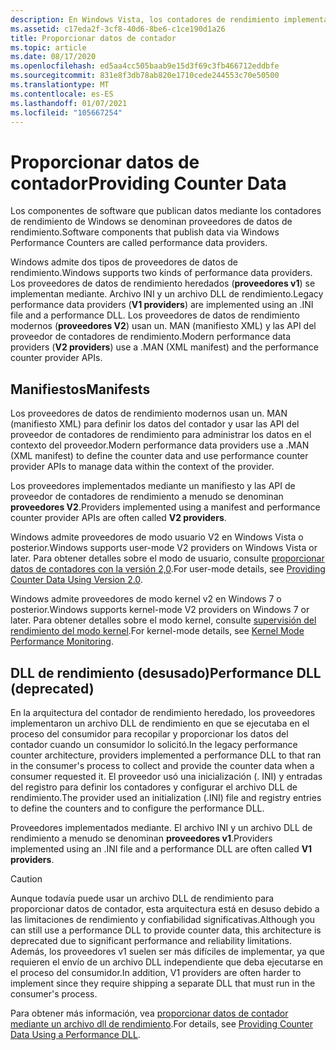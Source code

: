```yaml
---
description: En Windows Vista, los contadores de rendimiento implementaron una nueva arquitectura (versión 2,0) para proporcionar los datos del contador.
ms.assetid: c17eda2f-3cf8-40d6-8be6-c1ce190d1a26
title: Proporcionar datos de contador
ms.topic: article
ms.date: 08/17/2020
ms.openlocfilehash: ed5aa4cc505baab9e15d3f69c3fb466712eddbfe
ms.sourcegitcommit: 831e8f3db78ab820e1710cede244553c70e50500
ms.translationtype: MT
ms.contentlocale: es-ES
ms.lasthandoff: 01/07/2021
ms.locfileid: "105667254"
---
```

# <a name="providing-counter-data"></a><span data-ttu-id="71169-103">Proporcionar datos de contador</span><span class="sxs-lookup"><span data-stu-id="71169-103">Providing Counter Data</span></span>

<span data-ttu-id="71169-104">Los componentes de software que publican datos mediante los contadores de rendimiento de Windows se denominan proveedores de datos de rendimiento.</span><span class="sxs-lookup"><span data-stu-id="71169-104">Software components that publish data via Windows Performance Counters are called performance data providers.</span></span>

<span data-ttu-id="71169-105">Windows admite dos tipos de proveedores de datos de rendimiento.</span><span class="sxs-lookup"><span data-stu-id="71169-105">Windows supports two kinds of performance data providers.</span></span> <span data-ttu-id="71169-106">Los proveedores de datos de rendimiento heredados (**proveedores v1**) se implementan mediante. Archivo INI y un archivo DLL de rendimiento.</span><span class="sxs-lookup"><span data-stu-id="71169-106">Legacy performance data providers (**V1 providers**) are implemented using an .INI file and a performance DLL.</span></span> <span data-ttu-id="71169-107">Los proveedores de datos de rendimiento modernos (**proveedores V2**) usan un. MAN (manifiesto XML) y las API del proveedor de contadores de rendimiento.</span><span class="sxs-lookup"><span data-stu-id="71169-107">Modern performance data providers (**V2 providers**) use a .MAN (XML manifest) and the performance counter provider APIs.</span></span>

## <a name="manifests"></a><span data-ttu-id="71169-108">Manifiestos</span><span class="sxs-lookup"><span data-stu-id="71169-108">Manifests</span></span>

<span data-ttu-id="71169-109">Los proveedores de datos de rendimiento modernos usan un. MAN (manifiesto XML) para definir los datos del contador y usar las API del proveedor de contadores de rendimiento para administrar los datos en el contexto del proveedor.</span><span class="sxs-lookup"><span data-stu-id="71169-109">Modern performance data providers use a .MAN (XML manifest) to define the counter data and use performance counter provider APIs to manage data within the context of the provider.</span></span>

<span data-ttu-id="71169-110">Los proveedores implementados mediante un manifiesto y las API de proveedor de contadores de rendimiento a menudo se denominan **proveedores V2**.</span><span class="sxs-lookup"><span data-stu-id="71169-110">Providers implemented using a manifest and performance counter provider APIs are often called **V2 providers**.</span></span>

<span data-ttu-id="71169-111">Windows admite proveedores de modo usuario V2 en Windows Vista o posterior.</span><span class="sxs-lookup"><span data-stu-id="71169-111">Windows supports user-mode V2 providers on Windows Vista or later.</span></span> <span data-ttu-id="71169-112">Para obtener detalles sobre el modo de usuario, consulte [proporcionar datos de contadores con la versión 2,0](providing-counter-data-using-version-2-0.md).</span><span class="sxs-lookup"><span data-stu-id="71169-112">For user-mode details, see [Providing Counter Data Using Version 2.0](providing-counter-data-using-version-2-0.md).</span></span>

<span data-ttu-id="71169-113">Windows admite proveedores de modo kernel v2 en Windows 7 o posterior.</span><span class="sxs-lookup"><span data-stu-id="71169-113">Windows supports kernel-mode V2 providers on Windows 7 or later.</span></span> <span data-ttu-id="71169-114">Para obtener detalles sobre el modo kernel, consulte [supervisión del rendimiento del modo kernel](/windows-hardware/drivers/devtest/kernel-mode-performance-monitoring).</span><span class="sxs-lookup"><span data-stu-id="71169-114">For kernel-mode details, see [Kernel Mode Performance Monitoring](/windows-hardware/drivers/devtest/kernel-mode-performance-monitoring).</span></span>

## <a name="performance-dll-deprecated"></a><span data-ttu-id="71169-115">DLL de rendimiento (desusado)</span><span class="sxs-lookup"><span data-stu-id="71169-115">Performance DLL (deprecated)</span></span>

<span data-ttu-id="71169-116">En la arquitectura del contador de rendimiento heredado, los proveedores implementaron un archivo DLL de rendimiento en que se ejecutaba en el proceso del consumidor para recopilar y proporcionar los datos del contador cuando un consumidor lo solicitó.</span><span class="sxs-lookup"><span data-stu-id="71169-116">In the legacy performance counter architecture, providers implemented a performance DLL to that ran in the consumer's process to collect and provide the counter data when a consumer requested it.</span></span> <span data-ttu-id="71169-117">El proveedor usó una inicialización (. INI) y entradas del registro para definir los contadores y configurar el archivo DLL de rendimiento.</span><span class="sxs-lookup"><span data-stu-id="71169-117">The provider used an initialization (.INI) file and registry entries to define the counters and to configure the performance DLL.</span></span>

<span data-ttu-id="71169-118">Proveedores implementados mediante. El archivo INI y un archivo DLL de rendimiento a menudo se denominan **proveedores v1**.</span><span class="sxs-lookup"><span data-stu-id="71169-118">Providers implemented using an .INI file and a performance DLL are often called **V1 providers**.</span></span>

> [!CAUTION]
> <span data-ttu-id="71169-119">Aunque todavía puede usar un archivo DLL de rendimiento para proporcionar datos de contador, esta arquitectura está en desuso debido a las limitaciones de rendimiento y confiabilidad significativas.</span><span class="sxs-lookup"><span data-stu-id="71169-119">Although you can still use a performance DLL to provide counter data, this architecture is deprecated due to significant performance and reliability limitations.</span></span> <span data-ttu-id="71169-120">Además, los proveedores v1 suelen ser más difíciles de implementar, ya que requieren el envío de un archivo DLL independiente que deba ejecutarse en el proceso del consumidor.</span><span class="sxs-lookup"><span data-stu-id="71169-120">In addition, V1 providers are often harder to implement since they require shipping a separate DLL that must run in the consumer's process.</span></span>

<span data-ttu-id="71169-121">Para obtener más información, vea [proporcionar datos de contador mediante un archivo dll de rendimiento](providing-counter-data-using-a-performance-dll.md).</span><span class="sxs-lookup"><span data-stu-id="71169-121">For details, see [Providing Counter Data Using a Performance DLL](providing-counter-data-using-a-performance-dll.md).</span></span>
